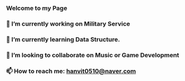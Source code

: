 ### Welcome to my Page

### 🔭 I’m currently working on Military Service
### 🌱 I’m currently learning Data Structure.
### 👯 I’m looking to collaborate on Music or Game Development
### 📫 How to reach me: hanvit0510@naver.com

<!--
**SirinSky/SirinSky** is a ✨ _special_ ✨ repository because its `README.md` (this file) appears on your GitHub profile.

Here are some ideas to get you started:


- 🤔 I’m looking for help with ...
- 💬 Ask me about ...
- 
- 😄 Pronouns: ...
- ⚡ Fun fact: ...
-->
